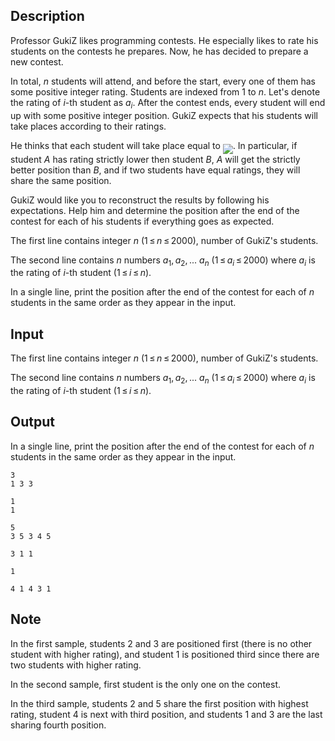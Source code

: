 ## Description

<div><p>Professor GukiZ likes programming contests. He especially likes to rate his students on the contests he prepares. Now, he has decided to prepare a new contest. </p><p>In total, <span class="tex-span"><i>n</i></span> students will attend, and before the start, every one of them has some positive integer rating. Students are indexed from <span class="tex-span">1</span> to <span class="tex-span"><i>n</i></span>. Let's denote the rating of <span class="tex-span"><i>i</i></span>-th student as <span class="tex-span"><i>a</i><sub class="lower-index"><i>i</i></sub></span>. After the contest ends, every student will end up with some positive integer position. GukiZ expects that his students will take places according to their ratings. </p><p>He thinks that each student will take place equal to <img align="middle" class="tex-formula" src="file://YLeoRglk.png" style="max-width: 100.0%;max-height: 100.0%;">. In particular, if student <span class="tex-span"><i>A</i></span> has rating strictly lower then student <span class="tex-span"><i>B</i></span>, <span class="tex-span"><i>A</i></span> will get the strictly better position than <span class="tex-span"><i>B</i></span>, and if two students have equal ratings, they will share the same position. </p><p>GukiZ would like you to reconstruct the results by following his expectations. Help him and determine the position after the end of the contest for each of his students if everything goes as expected.</p></div><div class="input-specification"><p>The first line contains integer <span class="tex-span"><i>n</i></span> (<span class="tex-span">1 ≤ <i>n</i> ≤ 2000</span>), number of GukiZ's students. </p><p>The second line contains <span class="tex-span"><i>n</i></span> numbers <span class="tex-span"><i>a</i><sub class="lower-index">1</sub>, <i>a</i><sub class="lower-index">2</sub>, ... <i>a</i><sub class="lower-index"><i>n</i></sub></span> (<span class="tex-span">1 ≤ <i>a</i><sub class="lower-index"><i>i</i></sub> ≤ 2000</span>) where <span class="tex-span"><i>a</i><sub class="lower-index"><i>i</i></sub></span> is the rating of <span class="tex-span"><i>i</i></span>-th student (<span class="tex-span">1 ≤ <i>i</i> ≤ <i>n</i></span>).</p></div><div class="output-specification"><p>In a single line, print the position after the end of the contest for each of <span class="tex-span"><i>n</i></span> students in the same order as they appear in the input.</p></div>

## Input

<p>The first line contains integer <span class="tex-span"><i>n</i></span> (<span class="tex-span">1 ≤ <i>n</i> ≤ 2000</span>), number of GukiZ's students. </p><p>The second line contains <span class="tex-span"><i>n</i></span> numbers <span class="tex-span"><i>a</i><sub class="lower-index">1</sub>, <i>a</i><sub class="lower-index">2</sub>, ... <i>a</i><sub class="lower-index"><i>n</i></sub></span> (<span class="tex-span">1 ≤ <i>a</i><sub class="lower-index"><i>i</i></sub> ≤ 2000</span>) where <span class="tex-span"><i>a</i><sub class="lower-index"><i>i</i></sub></span> is the rating of <span class="tex-span"><i>i</i></span>-th student (<span class="tex-span">1 ≤ <i>i</i> ≤ <i>n</i></span>).</p>

## Output

<p>In a single line, print the position after the end of the contest for each of <span class="tex-span"><i>n</i></span> students in the same order as they appear in the input.</p>





```input1
3
1 3 3

```




```input2
1
1

```




```input3
5
3 5 3 4 5

```




```output1
3 1 1

```




```output2
1

```




```output3
4 1 4 3 1

```



## Note

<p>In the first sample, students <span class="tex-span">2</span> and <span class="tex-span">3</span> are positioned first (there is no other student with higher rating), and student <span class="tex-span">1</span> is positioned third since there are two students with higher rating.</p><p>In the second sample, first student is the only one on the contest.</p><p>In the third sample, students <span class="tex-span">2</span> and <span class="tex-span">5</span> share the first position with highest rating, student <span class="tex-span">4</span> is next with third position, and students <span class="tex-span">1</span> and <span class="tex-span">3</span> are the last sharing fourth position.</p>
